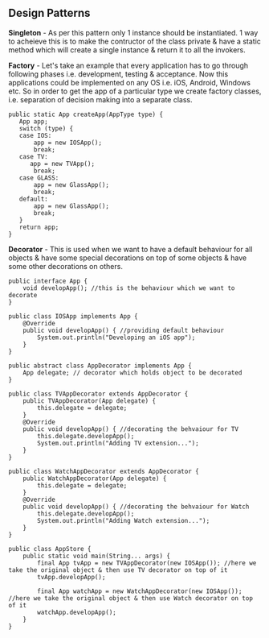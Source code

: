 ## Design Patterns

**Singleton** - As per this pattern only 1 instance should be instantiated. 1 way to acheieve this is to make the contructor of the class private & have a static method which will create a single instance & return it to all the invokers.


**Factory** - Let's take an example that every application has to go through following phases i.e. development, testing & acceptance. Now this applications could be implemented on any OS i.e. iOS, Android, Windows etc. So in order to get the app of a particular type we create factory classes, i.e. separation of decision making into a separate class.

```
public static App createApp(AppType type) {
   App app;
   switch (type) {
   case IOS:
       app = new IOSApp();
       break;
   case TV:
      app = new TVApp();
       break;
   case GLASS:
       app = new GlassApp();
       break;
   default:
       app = new GlassApp();
       break;
   }
   return app;
}
```

**Decorator** - This is used when we want to have a default behaviour for all objects & have some special decorations on top of some objects & have some other decorations on others.

```
public interface App {    
    void developApp(); //this is the behaviour which we want to decorate
}

public class IOSApp implements App {
    @Override
    public void developApp() { //providing default behaviour
        System.out.println("Developing an iOS app");
    }
}

public abstract class AppDecorator implements App {    
    App delegate; // decorator which holds object to be decorated
}

public class TVAppDecorator extends AppDecorator {    
    public TVAppDecorator(App delegate) {
        this.delegate = delegate;
    }
    @Override
    public void developApp() { //decorating the behvaiour for TV
        this.delegate.developApp();
        System.out.println("Adding TV extension...");
    }
}

public class WatchAppDecorator extends AppDecorator {    
    public WatchAppDecorator(App delegate) {
        this.delegate = delegate;
    }
    @Override
    public void developApp() { //decorating the behvaiour for Watch
        this.delegate.developApp();
        System.out.println("Adding Watch extension...");
    }
}

public class AppStore {
    public static void main(String... args) {
        final App tvApp = new TVAppDecorator(new IOSApp()); //here we take the original object & then use TV decorator on top of it
        tvApp.developApp();
        
        final App watchApp = new WatchAppDecorator(new IOSApp()); //here we take the original object & then use Watch decorator on top of it
        watchApp.developApp();
    }
}
```
